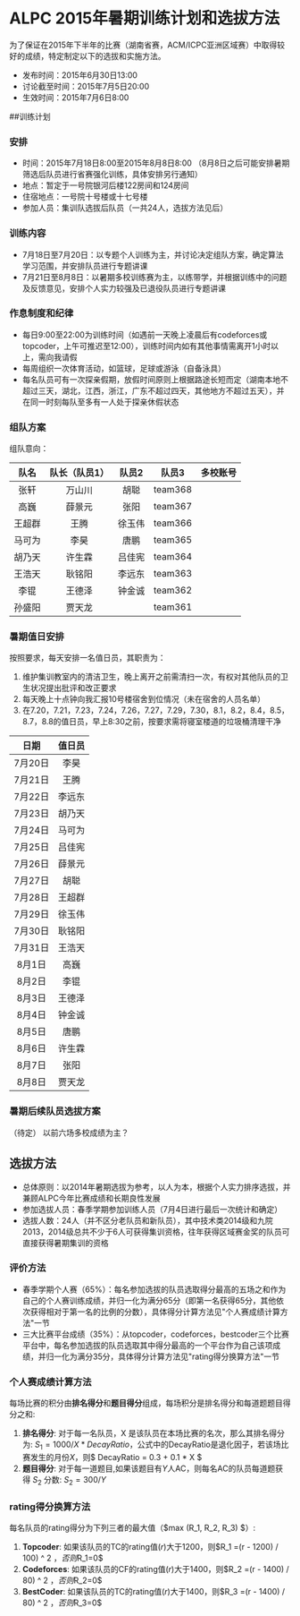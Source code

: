 # ALPC 2015年暑期训练计划和选拔方法
为了保证在2015年下半年的比赛（湖南省赛，ACM/ICPC亚洲区域赛）中取得较好的成绩，特定制定以下的选拔和实施方法。
* 发布时间：2015年6月30日13:00
* 讨论截至时间：2015年7月5日20:00
* 生效时间：2015年7月6日8:00

##训练计划

### 安排
* 时间：2015年7月18日8:00至2015年8月8日8:00 （8月8日之后可能安排暑期筛选后队员进行省赛强化训练，具体安排另行通知）
* 地点：暂定于一号院银河后楼122房间和124房间
* 住宿地点：一号院十号楼或十七号楼
* 参加人员：集训队选拔后队员（一共24人，选拔方法见后）

### 训练内容
* 7月18日至7月20日：以专题个人训练为主，并讨论决定组队方案，确定算法学习范围，并安排队员进行专题讲课
* 7月21日至8月8日：以暑期多校训练赛为主，以练带学，并根据训练中的问题及反馈意见，安排个人实力较强及已退役队员进行专题讲课

### 作息制度和纪律
* 每日9:00至22:00为训练时间（如遇前一天晚上凌晨后有codeforces或topcoder，上午可推迟至12:00），训练时间内如有其他事情需离开1小时以上，需向我请假
* 每周组织一次体育活动，如篮球，足球或游泳（自备泳具）
* 每名队员可有一次探亲假期，放假时间原则上根据路途长短而定（湖南本地不超过三天，湖北，江西，浙江，广东不超过四天，其他地方不超过五天），并在同一时刻每队至多有一人处于探亲休假状态

### 组队方案

组队意向：  

队名 | 队长（队员1）| 队员2 | 队员3 | 多校账号 |
:---:|:---:|:---:|:---:|:---:|
 | 张轩 | 万山川 | 胡聪 | team368 |
 | 高巍 | 薛景元 | 张阳 | team367 |
 | 王超群 | 王腾 | 徐玉伟 | team366 | 
 | 马可为 | 李昊 | 唐鹏 | team365 |
 | 胡乃天 | 许生霖 | 吕佳宪 | team364 |
 | 王浩天 | 耿铭阳 | 李远东 | team363 |
 | 李锟 | 王德泽 | 钟金诚 | team362 |
 | 孙盛阳 | 贾天龙 | | team361 |

### 暑期值日安排

按照要求，每天安排一名值日员，其职责为：  
1. 维护集训教室内的清洁卫生，晚上离开之前需清扫一次，有权对其他队员的卫生状况提出批评和改正要求   
2. 每天晚上十点钟向我汇报10号楼宿舍到位情况（未在宿舍的人员名单）   
3. 在7.20，7.21，7.23，7.24，7.26，7.27，7.29，7.30，8.1，8.2，8.4，8.5，8.7，8.8的值日员，早上8:30之前，按要求需将寝室楼道的垃圾桶清理干净    

日期 | 值日员 |
:---:|:---:|
7月20日 | 李昊 |
7月21日 | 王腾 |
7月22日 | 李远东 |
7月23日 | 胡乃天 |
7月24日 | 马可为 |
7月25日 | 吕佳宪 |
7月26日 | 薛景元 |
7月27日 | 胡聪  |
7月28日 | 王超群 |
7月29日 | 徐玉伟 |
7月30日 | 耿铭阳 |
7月31日 | 王浩天 |
8月1日 | 高巍 |
8月2日 | 李锟 |
8月3日 | 王德泽 |
8月4日 | 钟金诚 |
8月5日 | 唐鹏 |
8月6日 | 许生霖 |
8月7日 | 张阳 |
8月8日 | 贾天龙 |


### 暑期后续队员选拔方案
（待定）
以前六场多校成绩为主？


## 选拔方法
* 总体原则：以2014年暑期选拔为参考，以人为本，根据个人实力排序选拔，并兼顾ALPC今年比赛成绩和长期良性发展
* 参加选拔人员：春季学期参加训练人员（7月4日进行最后一次统计和确定）
* 选拔人数：24人（并不区分老队员和新队员），其中技术类2014级和九院2013，2014级总共不少于6人可获得集训资格，往年获得区域赛金奖的队员可直接获得暑期集训的资格

### 评价方法
* 春季学期个人赛（65%）：每名参加选拔的队员选取得分最高的五场之和作为自己的个人赛训练成绩，并归一化为满分65分（即第一名获得65分，其他依次获得相对于第一名的比例的分数），具体得分计算方法见"个人赛成绩计算方法"一节
* 三大比赛平台成绩（35%）：从topcoder，codeforces，bestcoder三个比赛平台中，每名参加选拔的队员选取其中得分最高的一个平台作为自己该项成绩，并归一化为满分35分，具体得分计算方法见"rating得分换算方法"一节

### 个人赛成绩计算方法
每场比赛的积分由**排名得分**和**题目得分**组成，每场积分是排名得分和每道题题目得分之和:  
1. **排名得分**: 对于每一名队员，X 是该队员在本场比赛的名次，那么其排名得分为: $S_1 = 1000/X * DecayRatio$，公式中的DecayRatio是退化因子，若该场比赛发生的月份$X$，则$ DecayRatio = 0.3 + 0.1 * X $  
2. **题目得分**: 对于每一道题目,如果该题目有$Y$人AC，则每名AC的队员每道题获得 $S_2$ 分数:  $S_2 =300 / Y$  

### rating得分换算方法
每名队员的rating得分为下列三者的最大值（$max (R_1, R_2, R_3) $）:  
1. **Topcoder**:  如果该队员的TC的rating值($r$)大于1200，则$R_1 =(r - 1200) / 100) ^ 2 $，否则$R_1=0$  
2. **Codeforces**:  如果该队员的CF的rating值($r$)大于1400，则$R_2 =(r - 1400) / 80) ^ 2 $，否则$R_2=0$  
3. **BestCoder**:  如果该队员的TC的rating值($r$)大于1400，则$R_3 =(r - 1400) / 80) ^ 2 $，否则$R_3=0$  
